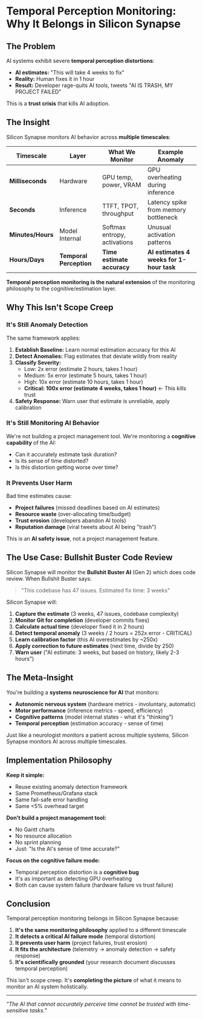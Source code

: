 # Temporal Perception Monitoring: Why It Belongs in Silicon Synapse

## The Problem

AI systems exhibit severe **temporal perception distortions**:

- **AI estimates:** "This will take 4 weeks to fix"
- **Reality:** Human fixes it in 1 hour
- **Result:** Developer rage-quits AI tools, tweets "AI IS TRASH, MY PROJECT FAILED"

This is a **trust crisis** that kills AI adoption.

## The Insight

Silicon Synapse monitors AI behavior across **multiple timescales**:

| Timescale | Layer | What We Monitor | Example Anomaly |
|-----------|-------|-----------------|-----------------|
| **Milliseconds** | Hardware | GPU temp, power, VRAM | GPU overheating during inference |
| **Seconds** | Inference | TTFT, TPOT, throughput | Latency spike from memory bottleneck |
| **Minutes/Hours** | Model Internal | Softmax entropy, activations | Unusual activation patterns |
| **Hours/Days** | **Temporal Perception** | **Time estimate accuracy** | **AI estimates 4 weeks for 1-hour task** |

**Temporal perception monitoring is the natural extension** of the monitoring philosophy to the cognitive/estimation layer.

## Why This Isn't Scope Creep

### It's Still Anomaly Detection

The same framework applies:

1. **Establish Baseline:** Learn normal estimation accuracy for this AI
2. **Detect Anomalies:** Flag estimates that deviate wildly from reality
3. **Classify Severity:** 
   - Low: 2x error (estimate 2 hours, takes 1 hour)
   - Medium: 5x error (estimate 5 hours, takes 1 hour)
   - High: 10x error (estimate 10 hours, takes 1 hour)
   - **Critical: 100x error (estimate 4 weeks, takes 1 hour)** ← This kills trust
4. **Safety Response:** Warn user that estimate is unreliable, apply calibration

### It's Still Monitoring AI Behavior

We're not building a project management tool. We're monitoring a **cognitive capability** of the AI:
- Can it accurately estimate task duration?
- Is its sense of time distorted?
- Is this distortion getting worse over time?

### It Prevents User Harm

Bad time estimates cause:
- **Project failures** (missed deadlines based on AI estimates)
- **Resource waste** (over-allocating time/budget)
- **Trust erosion** (developers abandon AI tools)
- **Reputation damage** (viral tweets about AI being "trash")

This is an **AI safety issue**, not a project management feature.

## The Use Case: Bullshit Buster Code Review

Silicon Synapse will monitor the **Bullshit Buster AI** (Gen 2) which does code review. When Bullshit Buster says:

> "This codebase has 47 issues. Estimated fix time: 3 weeks"

Silicon Synapse will:
1. **Capture the estimate** (3 weeks, 47 issues, codebase complexity)
2. **Monitor Git for completion** (developer commits fixes)
3. **Calculate actual time** (developer fixed it in 2 hours)
4. **Detect temporal anomaly** (3 weeks / 2 hours = 252x error - CRITICAL)
5. **Learn calibration factor** (this AI overestimates by ~250x)
6. **Apply correction to future estimates** (next time, divide by 250)
7. **Warn user** ("AI estimate: 3 weeks, but based on history, likely 2-3 hours")

## The Meta-Insight

You're building a **systems neuroscience for AI** that monitors:
- **Autonomic nervous system** (hardware metrics - involuntary, automatic)
- **Motor performance** (inference metrics - speed, efficiency)
- **Cognitive patterns** (model internal states - what it's "thinking")
- **Temporal perception** (estimation accuracy - sense of time)

Just like a neurologist monitors a patient across multiple systems, Silicon Synapse monitors AI across multiple timescales.

## Implementation Philosophy

**Keep it simple:**
- Reuse existing anomaly detection framework
- Same Prometheus/Grafana stack
- Same fail-safe error handling
- Same <5% overhead target

**Don't build a project management tool:**
- No Gantt charts
- No resource allocation
- No sprint planning
- Just: "Is the AI's sense of time accurate?"

**Focus on the cognitive failure mode:**
- Temporal perception distortion is a **cognitive bug**
- It's as important as detecting GPU overheating
- Both can cause system failure (hardware failure vs trust failure)

## Conclusion

Temporal perception monitoring belongs in Silicon Synapse because:

1. **It's the same monitoring philosophy** applied to a different timescale
2. **It detects a critical AI failure mode** (temporal distortion)
3. **It prevents user harm** (project failures, trust erosion)
4. **It fits the architecture** (telemetry → anomaly detection → safety response)
5. **It's scientifically grounded** (your research document discusses temporal perception)

This isn't scope creep. It's **completing the picture** of what it means to monitor an AI system holistically.

---

*"The AI that cannot accurately perceive time cannot be trusted with time-sensitive tasks."*
